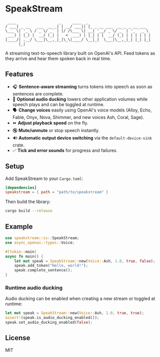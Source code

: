 # SpeakStream

```
 ____                   _     ____  _
/ ___| _ __   ___  __ _| | __/ ___|| |_ _ __ ___  __ _ _ __ ___
\___ \| '_ \ / _ \/ _` | |/ /\___ \| __| '__/ _ \/ _` | '_ ` _ \
 ___) | |_) |  __/ (_| |   <  ___) | |_| | |  __/ (_| | | | | | |
|____/| .__/ \___|\__,_|_|\_\|____/ \__|_|  \___|\__,_|_| |_| |_|
      |_|
```

A streaming text-to-speech library built on OpenAI's API. Feed tokens as they arrive and hear them spoken back in real time.

## Features

- 🎧 **Sentence-aware streaming** turns tokens into speech as soon as sentences are complete.
- 🦢 **Optional audio ducking** lowers other application volumes while speech plays and can be toggled at runtime.
- 🗣️ **Change voices** easily using OpenAI's voice models (Alloy, Echo, Fable, Onyx, Nova, Shimmer, and new voices Ash, Coral, Sage).
- ⏩ **Adjust playback speed** on the fly.
- 🔇 **Mute/unmute** or stop speech instantly.
- 🔊 **Automatic output device switching** via the `default-device-sink` crate.
- ✅ **Tick and error sounds** for progress and failures.

## Setup

Add SpeakStream to your `Cargo.toml`:

```toml
[dependencies]
speakstream = { path = "path/to/speakstream" }
```

Then build the library:

```bash
cargo build --release
```

## Example

```rust
use speakstream::ss::SpeakStream;
use async_openai::types::Voice;

#[tokio::main]
async fn main() {
    let mut speak = SpeakStream::new(Voice::Ash, 1.0, true, false);
    speak.add_token("Hello, world!");
    speak.complete_sentence();
}
```

### Runtime audio ducking

Audio ducking can be enabled when creating a new stream or toggled at runtime:

```rust
let mut speak = SpeakStream::new(Voice::Ash, 1.0, true, true);
assert!(speak.is_audio_ducking_enabled());
speak.set_audio_ducking_enabled(false);
```

## License

MIT
